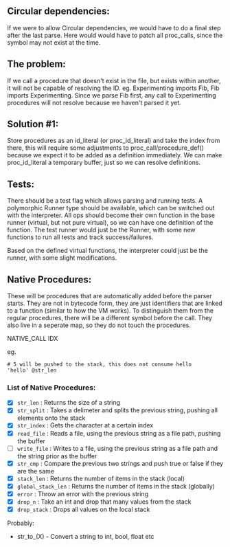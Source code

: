 ## Circular dependencies:

If we were to allow Circular dependencies, we would have to do a final step after 
the last parse. Here would would have to patch all proc_calls, since the symbol may
not exist at the time.

## The problem:
If we call a procedure that doesn't exist in the file, but exists within another,
it will not be capable of resolving the ID. eg. Experimenting imports Fib, Fib imports
Experimenting. Since we parse Fib first, any call to Experimenting procedures will not
resolve because we haven't parsed it yet.

## Solution #1:
Store procedures as an id_literal (or proc_id_literal) and take the index from there,
this will require some adjustments to proc_call/procedure_def() because we expect it
to be added as a definition immediately. We can make proc_id_literal a temporary buffer,
just so we can resolve definitions.


## Tests:
There should be a test flag which allows parsing and running tests. A polymorphic Runner type should be
available, which can be switched out with the interpreter. All ops should become their own function in
the base runner (virtual, but not pure virtual), so we can have one definition of the function. The 
test runner would just be the Runner, with some new functions to run all tests and track success/failures.

Based on the defined virtual functions, the interpreter could just be the runner, with some slight modifications.


## Native Procedures:
These will be procedures that are automatically added before the parser starts. They are not in bytecode form, they are just
identifiers that are linked to a function (similar to how the VM works). To distinguish them from the regular procedures,
there will be a different symbol before the call. They also live in a seperate map, so they do not touch the procedures.

NATIVE_CALL IDX

eg.
```
# 5 will be pushed to the stack, this does not consume hello
'hello' @str_len
```

### List of Native Procedures:
* [x] `str_len` : Returns the size of a string
* [x] `str_split` : Takes a delimeter and splits the previous string, pushing all elements onto the stack
* [x] `str_index` : Gets the character at a certain index
* [x] `read_file` : Reads a file, using the previous string as a file path, pushing the buffer
* [ ] `write_file` : Writes to a file, using the previous string as a file path and the string prior as the buffer
* [x] `str_cmp` : Compare the previous two strings and push true or false if they are the same
* [x] `stack_len` : Returns the number of items in the stack (local)
* [x] `global_stack_len` : Returns the number of items in the stack (globally)
* [x] `error` : Throw an error with the previous string
* [x] `drop_n` : Take an int and drop that many values from the stack
* [x] `drop_stack` : Drops all values on the local stack

Probably:
- str_to_(X) - Convert a string to int, bool, float etc